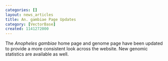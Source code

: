 ```yaml
---
categories: []
layout: news_articles
title: An. gambiae Page Updates
category: [VectorBase]
created: 1141272000
---
```

The <i>Anopheles gambiae</i> home page and genome page have been updated to provide a more consistent look across the website. New genomic statistics are available as well.
